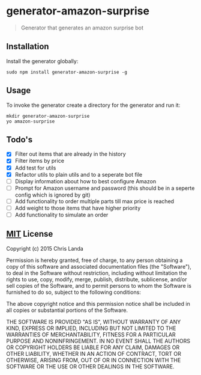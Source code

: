 # generator-amazon-surprise
>Generator that generates an amazon surprise bot

## Installation
Install the generator globally:

    sudo npm install generator-amazon-surprise -g

## Usage
To invoke the generator create a directory for the generator and run it:

    mkdir generator-amazon-surprise
    yo amazon-surprise

## Todo's
* [x] Filter out items that are already in the history
* [x] Filter items by price
* [x] Add test for utils
* [x] Refactor utils to plain utils and to a seperate bot file
* [ ] Display information about how to best configure Amazon
* [ ] Prompt for Amazon username and password (this should be in a seperte config which is ignored by git)
* [ ] Add functionality to order multiple parts till max price is reached
* [ ] Add weight to those items that have higher priority
* [ ] Add functionality to simulate an order

## [MIT](https://opensource.org/licenses/MIT) License
Copyright (c) 2015 Chris Landa

Permission is hereby granted, free of charge, to any person obtaining a copy
of this software and associated documentation files (the "Software"), to deal
in the Software without restriction, including without limitation the rights
to use, copy, modify, merge, publish, distribute, sublicense, and/or sell
copies of the Software, and to permit persons to whom the Software is
furnished to do so, subject to the following conditions:

The above copyright notice and this permission notice shall be included in
all copies or substantial portions of the Software.

THE SOFTWARE IS PROVIDED "AS IS", WITHOUT WARRANTY OF ANY KIND, EXPRESS OR
IMPLIED, INCLUDING BUT NOT LIMITED TO THE WARRANTIES OF MERCHANTABILITY,
FITNESS FOR A PARTICULAR PURPOSE AND NONINFRINGEMENT.  IN NO EVENT SHALL THE
AUTHORS OR COPYRIGHT HOLDERS BE LIABLE FOR ANY CLAIM, DAMAGES OR OTHER
LIABILITY, WHETHER IN AN ACTION OF CONTRACT, TORT OR OTHERWISE, ARISING FROM,
OUT OF OR IN CONNECTION WITH THE SOFTWARE OR THE USE OR OTHER DEALINGS IN
THE SOFTWARE.
